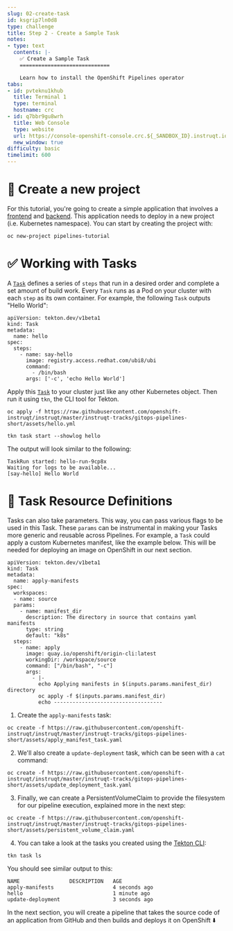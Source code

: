 ```yaml
---
slug: 02-create-task
id: ksgrip7ln0d8
type: challenge
title: Step 2 - Create a Sample Task
notes:
- type: text
  contents: |-
    ✅ Create a Sample Task
    =============================

    Learn how to install the OpenShift Pipelines operator
tabs:
- id: pvteknu1khub
  title: Terminal 1
  type: terminal
  hostname: crc
- id: q7bbr9gu8wrh
  title: Web Console
  type: website
  url: https://console-openshift-console.crc.${_SANDBOX_ID}.instruqt.io
  new_window: true
difficulty: basic
timelimit: 600
---
```

📁 Create a new project
===================================

For this tutorial, you're going to create a simple application that involves a [frontend](https://github.com/openshift/pipelines-vote-ui) and [backend](https://github.com/openshift/pipelines-vote-api). This application needs to deploy in a new project (i.e. Kubernetes namespace). You can start by creating the project with:

```
oc new-project pipelines-tutorial
```

✅ Working with Tasks
===================================

A [`Task`](https://tekton.dev/docs/pipelines/tasks) defines a series of `steps` that run in a desired order and complete a set amount of build work. Every `Task` runs as a Pod on your cluster with each `step` as its own container. For example, the following `Task` outputs "Hello World":

```
apiVersion: tekton.dev/v1beta1
kind: Task
metadata:
  name: hello
spec:
  steps:
    - name: say-hello
      image: registry.access.redhat.com/ubi8/ubi
      command:
        - /bin/bash
      args: ['-c', 'echo Hello World']
```

Apply this  [`Task`](https://raw.githubusercontent.com/openshift-instruqt/instruqt/master/instruqt-tracks/gitops-pipelines-short/assets/hello.yaml) to your cluster just like any other Kubernetes object. Then run it using `tkn`, the CLI tool for Tekton.

```
oc apply -f https://raw.githubusercontent.com/openshift-instruqt/instruqt/master/instruqt-tracks/gitops-pipelines-short/assets/hello.yml
```

```
tkn task start --showlog hello
```

The output will look similar to the following:

```
TaskRun started: hello-run-9cp8x
Waiting for logs to be available...
[say-hello] Hello World
```

📝 Task Resource Definitions
===================================

Tasks can also take parameters. This way, you can pass various flags to be used in this Task. These `params` can be instrumental in making your Tasks more generic and reusable across Pipelines. For example, a `Task` could apply a custom Kubernetes manifest, like the example below. This will be needed for deploying an image on OpenShift in our next section.

```
apiVersion: tekton.dev/v1beta1
kind: Task
metadata:
  name: apply-manifests
spec:
  workspaces:
  - name: source
  params:
    - name: manifest_dir
      description: The directory in source that contains yaml manifests
      type: string
      default: "k8s"
  steps:
    - name: apply
      image: quay.io/openshift/origin-cli:latest
      workingDir: /workspace/source
      command: ["/bin/bash", "-c"]
      args:
        - |-
          echo Applying manifests in $(inputs.params.manifest_dir) directory
          oc apply -f $(inputs.params.manifest_dir)
          echo -----------------------------------
```

1. Create the `apply-manifests` task:

```
oc create -f https://raw.githubusercontent.com/openshift-instruqt/instruqt/master/instruqt-tracks/gitops-pipelines-short/assets/apply_manifest_task.yaml
```

2. We'll also create a `update-deployment` task, which can be seen with a `cat` command:

```
oc create -f https://raw.githubusercontent.com/openshift-instruqt/instruqt/master/instruqt-tracks/gitops-pipelines-short/assets/update_deployment_task.yaml
```

3. Finally, we can create a PersistentVolumeClaim to provide the filesystem for our pipeline execution, explained more in the next step:

```
oc create -f https://raw.githubusercontent.com/openshift-instruqt/instruqt/master/instruqt-tracks/gitops-pipelines-short/assets/persistent_volume_claim.yaml
```

4. You can take a look at the tasks you created using the [Tekton CLI](https://github.com/tektoncd/cli/releases):

```
tkn task ls
```

You should see similar output to this:

```
NAME                DESCRIPTION   AGE
apply-manifests                   4 seconds ago
hello                             1 minute ago
update-deployment                 3 seconds ago
```

In the next section, you will create a pipeline that takes the source code of an application from GitHub and then builds and deploys it on OpenShift ⬇️

